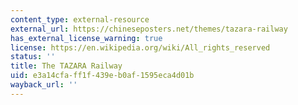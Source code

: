 ```yaml
---
content_type: external-resource
external_url: https://chineseposters.net/themes/tazara-railway
has_external_license_warning: true
license: https://en.wikipedia.org/wiki/All_rights_reserved
status: ''
title: The TAZARA Railway
uid: e3a14cfa-ff1f-439e-b0af-1595eca4d01b
wayback_url: ''
---
```


